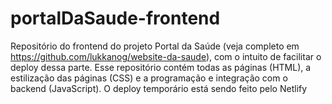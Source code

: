 # portalDaSaude-frontend
Repositório do frontend do projeto Portal da Saúde (veja completo em https://github.com/lukkanog/website-da-saude), com o intuito de facilitar o deploy dessa parte. Esse repositório contém todas as páginas (HTML), a estilização das páginas (CSS) e a programação e integração com o backend (JavaScript). O deploy temporário está sendo feito pelo Netlify
